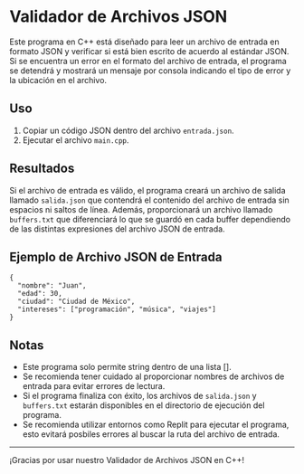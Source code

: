 # Validador de Archivos JSON

Este programa en C++ está diseñado para leer un archivo de entrada en formato JSON y verificar si está bien escrito de acuerdo al estándar JSON. Si se encuentra un error en el formato del archivo de entrada, el programa se detendrá y mostrará un mensaje por consola indicando el tipo de error y la ubicación en el archivo.

## Uso

1. Copiar un código JSON dentro del archivo `entrada.json`.
2. Ejecutar el archivo `main.cpp`.

## Resultados

Si el archivo de entrada es válido, el programa creará un archivo de salida llamado `salida.json` que contendrá el contenido del archivo de entrada sin espacios ni saltos de línea. Además, proporcionará un archivo llamado `buffers.txt` que diferenciará lo que se guardó en cada buffer dependiendo de las distintas expresiones del archivo JSON de entrada.

## Ejemplo de Archivo JSON de Entrada
```
{
  "nombre": "Juan",
  "edad": 30,
  "ciudad": "Ciudad de México",
  "intereses": ["programación", "música", "viajes"]
}
```

## Notas
- Este programa solo permite string dentro de una lista [].
- Se recomienda tener cuidado al proporcionar nombres de archivos de entrada para evitar errores de lectura.
- Si el programa finaliza con éxito, los archivos de `salida.json` y `buffers.txt` estarán disponibles en el directorio de ejecución del programa.
- Se recomienda utilizar entornos como Replit para ejecutar el programa, esto evitará posbiles errores al buscar la ruta del archivo de entrada.

___

¡Gracias por usar nuestro Validador de Archivos JSON en C++!